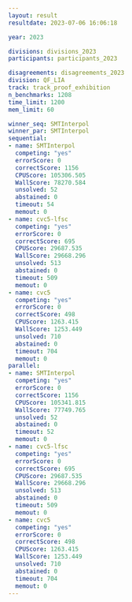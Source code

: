```yaml
---
layout: result
resultdate: 2023-07-06 16:06:18

year: 2023

divisions: divisions_2023
participants: participants_2023

disagreements: disagreements_2023
division: QF_LIA
track: track_proof_exhibition
n_benchmarks: 1208
time_limit: 1200
mem_limit: 60

winner_seq: SMTInterpol
winner_par: SMTInterpol
sequential:
- name: SMTInterpol
  competing: "yes"
  errorScore: 0
  correctScore: 1156
  CPUScore: 105306.505
  WallScore: 78270.584
  unsolved: 52
  abstained: 0
  timeout: 54
  memout: 0
- name: cvc5-lfsc
  competing: "yes"
  errorScore: 0
  correctScore: 695
  CPUScore: 29687.535
  WallScore: 29668.296
  unsolved: 513
  abstained: 0
  timeout: 509
  memout: 0
- name: cvc5
  competing: "yes"
  errorScore: 0
  correctScore: 498
  CPUScore: 1263.415
  WallScore: 1253.449
  unsolved: 710
  abstained: 0
  timeout: 704
  memout: 0
parallel:
- name: SMTInterpol
  competing: "yes"
  errorScore: 0
  correctScore: 1156
  CPUScore: 105341.815
  WallScore: 77749.765
  unsolved: 52
  abstained: 0
  timeout: 52
  memout: 0
- name: cvc5-lfsc
  competing: "yes"
  errorScore: 0
  correctScore: 695
  CPUScore: 29687.535
  WallScore: 29668.296
  unsolved: 513
  abstained: 0
  timeout: 509
  memout: 0
- name: cvc5
  competing: "yes"
  errorScore: 0
  correctScore: 498
  CPUScore: 1263.415
  WallScore: 1253.449
  unsolved: 710
  abstained: 0
  timeout: 704
  memout: 0
---
```

